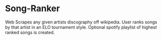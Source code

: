# Song-Ranker
Web Scrapes any given artists discography off wikipedia. User ranks songs by that artist in an ELO tournament style. Optional spotify playlist of highest ranked songs is created.
